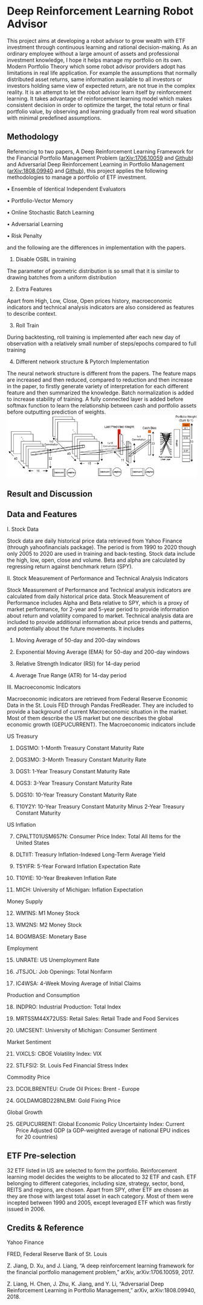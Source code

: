# Deep Reinforcement Learning Robot Advisor
This project aims at developing a robot advisor to grow wealth with ETF investment through continuous learning and rational decision-making. As an ordinary employee without a large amount of assets and professional investment knowledge, I hope it helps manage my portfolio on its own. Modern Portfolio Theory which some robot advisor providers adopt has limitations in real life application. For example the assumptions that normally distributed asset returns, same information available to all investors or investors holding same view of expected return, are not true in the complex reality. It is an attempt to let the robot advisor learn itself by reinforcement learning. It takes advantage of reinforcement learning model which makes consistent decision in order to optimize the target, the total return or final portfolio value, by observing and learning gradually from real word situation with minimal predefined assumptions.
## Methodology
Referencing to two papers, A Deep Reinforcement Learning Framework for the Financial Portfolio Management Problem ([arXiv:1706.10059](https://arxiv.org/abs/1706.10059) and [Github](https://github.com/ZhengyaoJiang/PGPortfolio)) and Adversarial Deep Reinforcement Learning in Portfolio Management ([arXiv:1808.09940](https://arxiv.org/abs/1808.09940) and [Github](https://github.com/liangzp/Reinforcement-learning-in-portfolio-management-)), this project applies the following methodologies to manage a portfolio of ETF investment.

•	Ensemble of Identical Independent Evaluators

•	Portfolio-Vector Memory

•	Online Stochastic Batch Learning

•	Adversarial Learning

•	Risk Penalty

and the following are the differences in implementation with the papers.

1.	Disable OSBL in training

The parameter of geometric distribution is so small that it is similar to drawing batches from a uniform distribution

2.	Extra Features

Apart from High, Low, Close, Open prices history, macroeconomic indicators and technical analysis indicators are also considered as features to describe context.

3.	Roll Train

During backtesting, roll training is implemented after each new day of observation with a relatively small number of steps/epochs compared to full training

4.	Different network structure & Pytorch Implementation

The neural network structure is different from the papers. The feature maps are increased and then reduced, compared to reduction and then increase in the paper, to firstly generate variety of interpretation for each different feature and then summarized the knowledge. Batch normalization is added to increase stability of training. A fully connected layer is added before softmax function to learn the relationship between cash and portfolio assets before outputting prediction of weights.
![alt text][nn_structure]

## Result and Discussion


## Data and Features
I.	Stock Data

Stock data are daily historical price data retrieved from Yahoo Finance (through yahoofinancials package). The period is from 1990 to 2020 though only 2005 to 2020 are used in training and back-testing. Stock data include the high, low, open, close and volume. Beta and alpha are calculated by regressing return against benchmark return (SPY).

II.	Stock Measurement of Performance and Technical Analysis Indicators

Stock Measurement of Performance and Technical analysis indicators are calculated from daily historical price data. 
Stock Measurement of Performance includes Alpha and Beta relative to SPY, which is a proxy of market performance, for 2-year and 5-year period to provide information about return and volatility compared to market.
Technical analysis data are included to provide additional information about price trends and patterns, and potentially about the future movements. It includes 

1.	Moving Average of 50-day and 200-day windows

3.	Exponential Moving Average (EMA) for 50-day and 200-day windows

5.	Relative Strength Indicator (RSI) for 14-day period

7.	Average True Range (ATR) for 14-day period

III.	Macroeconomic Indicators

Macroeconomic indicators are retrieved from Federal Reserve Economic Data in the St. Louis FED through Pandas FredReader. They are included to provide a background of current Macroeconomic situation in the market. Most of them describe the US market but one describes the global economic growth (GEPUCURRENT). The Macroeconomic indicators include

US Treasury

1.	DGS1MO: 1-Month Treasury Constant Maturity Rate

3.	DGS3MO: 3-Month Treasury Constant Maturity Rate

5.	DGS1: 1-Year Treasury Constant Maturity Rate

7.	DGS3: 3-Year Treasury Constant Maturity Rate

9.	DGS10: 10-Year Treasury Constant Maturity Rate

11.	T10Y2Y: 10-Year Treasury Constant Maturity Minus 2-Year Treasury Constant Maturity

US Inflation

7.	CPALTT01USM657N: Consumer Price Index: Total All Items for the United States

9.	DLTIIT: Treasury Inflation-Indexed Long-Term Average Yield

11.	T5YIFR: 5-Year Forward Inflation Expectation Rate

13.	T10YIE: 10-Year Breakeven Inflation Rate

15.	MICH: University of Michigan: Inflation Expectation

Money Supply

12.	WM1NS: M1 Money Stock

14.	WM2NS: M2 Money Stock

16.	BOGMBASE: Monetary Base

Employment

15.	UNRATE: US Unemployment Rate

17.	JTSJOL: Job Openings: Total Nonfarm

19.	IC4WSA: 4-Week Moving Average of Initial Claims

Production and Consumption

18.	INDPRO: Industrial Production: Total Index

20.	MRTSSM44X72USS: Retail Sales: Retail Trade and Food Services

22.	UMCSENT: University of Michigan: Consumer Sentiment

Market Sentiment

21.	VIXCLS: CBOE Volatility Index: VIX

23.	STLFSI2: St. Louis Fed Financial Stress Index

Commodity Price

23.	DCOILBRENTEU: Crude Oil Prices: Brent - Europe

25.	GOLDAMGBD228NLBM: Gold Fixing Price

Global Growth

25.	GEPUCURRENT: Global Economic Policy Uncertainty Index: Current Price Adjusted GDP (a GDP-weighted average of national EPU indices for 20 countries)

## ETF Pre-selection
32 ETF listed in US are selected to form the portfolio. Reinforcement learning model decides the weights to be allocated to 32 ETF and cash. ETF belonging to different categories, including size, strategy, sector, bond, REITS and regions, are chosen. Apart from SPY, other ETF are chosen as they are those with largest total asset in each category. Most of them were incepted between 1990 and 2005, except leveraged ETF which was firstly issued in 2006.

## Credits & Reference
Yahoo Finance

FRED, Federal Reserve Bank of St. Louis

Z. Jiang, D. Xu, and J. Liang, “A deep reinforcement learning framework for the financial portfolio management problem,” arXiv, arXiv:1706.10059, 2017.

Z. Liang, H. Chen, J. Zhu, K. Jiang, and Y. Li, “Adversarial Deep Reinforcement Learning in Portfolio Management,” arXiv, arXiv:1808.09940, 2018.


[nn_structure]: https://github.com/kftam1994/Robo_Advisor/blob/main/images/neural_network_structure.png "neural network structure"
[month_ret_vs_port_maj_weight]: https://github.com/kftam1994/Robo_Advisor/blob/main/images/month_ret_vs_port_maj_weight.png "monthly return vs portfolio major weights"
[port_weights]: https://github.com/kftam1994/Robo_Advisor/blob/main/images/port_weights.png "portfolio weights"
[pyfolio_tear_sheet]: https://github.com/kftam1994/Robo_Advisor/blob/main/images/pyfolio_tear_sheet.png "portfolio tear sheet"
